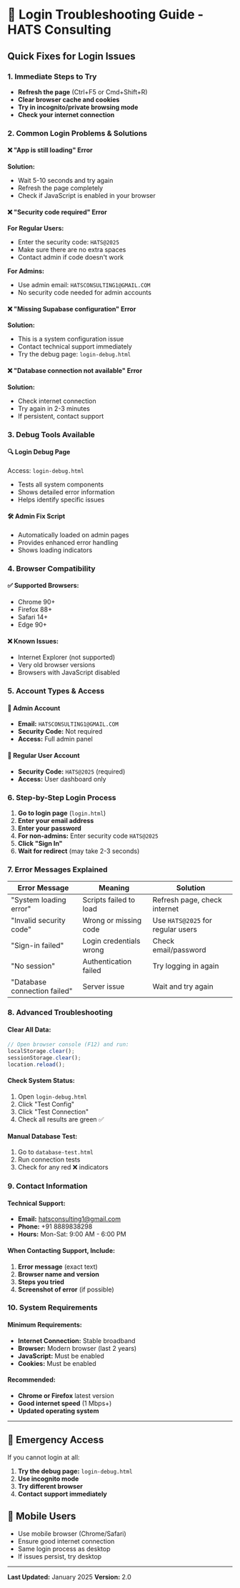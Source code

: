 # 🔧 Login Troubleshooting Guide - HATS Consulting

## Quick Fixes for Login Issues

### 1. **Immediate Steps to Try**
- **Refresh the page** (Ctrl+F5 or Cmd+Shift+R)
- **Clear browser cache and cookies**
- **Try in incognito/private browsing mode**
- **Check your internet connection**

### 2. **Common Login Problems & Solutions**

#### ❌ "App is still loading" Error
**Solution:**
- Wait 5-10 seconds and try again
- Refresh the page completely
- Check if JavaScript is enabled in your browser

#### ❌ "Security code required" Error
**For Regular Users:**
- Enter the security code: `HATS@2025`
- Make sure there are no extra spaces
- Contact admin if code doesn't work

**For Admins:**
- Use admin email: `HATSCONSULTING1@GMAIL.COM`
- No security code needed for admin accounts

#### ❌ "Missing Supabase configuration" Error
**Solution:**
- This is a system configuration issue
- Contact technical support immediately
- Try the debug page: `login-debug.html`

#### ❌ "Database connection not available" Error
**Solution:**
- Check internet connection
- Try again in 2-3 minutes
- If persistent, contact support

### 3. **Debug Tools Available**

#### 🔍 Login Debug Page
Access: `login-debug.html`
- Tests all system components
- Shows detailed error information
- Helps identify specific issues

#### 🛠️ Admin Fix Script
- Automatically loaded on admin pages
- Provides enhanced error handling
- Shows loading indicators

### 4. **Browser Compatibility**

#### ✅ Supported Browsers:
- Chrome 90+
- Firefox 88+
- Safari 14+
- Edge 90+

#### ❌ Known Issues:
- Internet Explorer (not supported)
- Very old browser versions
- Browsers with JavaScript disabled

### 5. **Account Types & Access**

#### 👑 Admin Account
- **Email:** `HATSCONSULTING1@GMAIL.COM`
- **Security Code:** Not required
- **Access:** Full admin panel

#### 👤 Regular User Account
- **Security Code:** `HATS@2025` (required)
- **Access:** User dashboard only

### 6. **Step-by-Step Login Process**

1. **Go to login page** (`login.html`)
2. **Enter your email address**
3. **Enter your password**
4. **For non-admins:** Enter security code `HATS@2025`
5. **Click "Sign In"**
6. **Wait for redirect** (may take 2-3 seconds)

### 7. **Error Messages Explained**

| Error Message | Meaning | Solution |
|---------------|---------|----------|
| "System loading error" | Scripts failed to load | Refresh page, check internet |
| "Invalid security code" | Wrong or missing code | Use `HATS@2025` for regular users |
| "Sign-in failed" | Login credentials wrong | Check email/password |
| "No session" | Authentication failed | Try logging in again |
| "Database connection failed" | Server issue | Wait and try again |

### 8. **Advanced Troubleshooting**

#### Clear All Data:
```javascript
// Open browser console (F12) and run:
localStorage.clear();
sessionStorage.clear();
location.reload();
```

#### Check System Status:
1. Open `login-debug.html`
2. Click "Test Config"
3. Click "Test Connection"
4. Check all results are green ✅

#### Manual Database Test:
1. Go to `database-test.html`
2. Run connection tests
3. Check for any red ❌ indicators

### 9. **Contact Information**

#### Technical Support:
- **Email:** hatsconsulting1@gmail.com
- **Phone:** +91 8889838298
- **Hours:** Mon-Sat: 9:00 AM - 6:00 PM

#### When Contacting Support, Include:
1. **Error message** (exact text)
2. **Browser name and version**
3. **Steps you tried**
4. **Screenshot of error** (if possible)

### 10. **System Requirements**

#### Minimum Requirements:
- **Internet Connection:** Stable broadband
- **Browser:** Modern browser (last 2 years)
- **JavaScript:** Must be enabled
- **Cookies:** Must be enabled

#### Recommended:
- **Chrome or Firefox** latest version
- **Good internet speed** (1 Mbps+)
- **Updated operating system**

---

## 🚨 Emergency Access

If you cannot login at all:

1. **Try the debug page:** `login-debug.html`
2. **Use incognito mode**
3. **Try different browser**
4. **Contact support immediately**

## 📱 Mobile Users

- Use mobile browser (Chrome/Safari)
- Ensure good internet connection
- Same login process as desktop
- If issues persist, try desktop

---

**Last Updated:** January 2025
**Version:** 2.0
